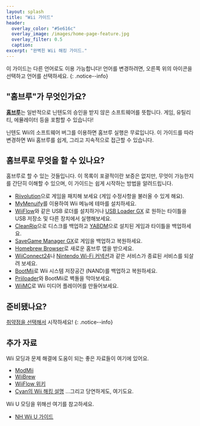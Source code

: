 ```yaml
---
layout: splash
title: "Wii 가이드"
header:
  overlay_color: "#5e616c"
  overlay_image: /images/home-page-feature.jpg
  overlay_filter: 0.5
  caption:
excerpt: "완벽힌 Wii 해킹 가이드."
---
```


이 가이드는 다른 언어로도 이용 가능합니다! 언어를 변경하려면, 오른쪽 위의 아이콘을 선택하고 언어를 선택하세요.
{: .notice--info}

## "홈브루"가 무엇인가요?

[**홈브루**](https://en.wikipedia.org/wiki/Homebrew_(video_games))는 일반적으로 닌텐도의 승인을 받지 않은 소프트웨어를 뜻합니다. 게임, 유틸리티, 에뮬레이터 등을 포함할 수 있습니다!

닌텐도 Wii의 소프트웨어 버그를 이용하면 홈브루 실행은 무료입니다. 이 가이드를 따라 변경하면 Wii 홈브루를 쉽게, 그리고 지속적으로 접근할 수 있습니다.

## 홈브루로 무엇을 할 수 있나요?

홈브루로 할 수 있는 것들입니다. 이 목록이 포괄적이란 보증은 없지만, 무엇이 가능한지를 간단히 이해할 수 있으며, 이 가이드는 쉽게 시작하는 방법을 알려드립니다.

- [Riivolution](http://www.wiibrew.org/wiki/Riivolution)으로 게임을 패치해 보세요 (게임 수정사항을 불러올 수 있게 해요).
- [MyMenuify](themes)를 이용하여 Wii 메뉴에 테마를 설치하세요.
- [WiiFlow](wiiflow)와 같은 USB 로더를 설치하거나 [USB Loader GX](usbloadergx) 로 원하는 타이틀을 USB 저장소 및 다른 장치에서 실행해보세요.
- [CleanRip](/dump-games)으로 디스크를 백업하고 [YABDM](dump-wads)으로 설치된 게임과 타이틀을 백업하세요.
- [SaveGame Manager GX](https://wiidatabase.de/downloads/wii-tools/savegame-manager-gx-beta/)로 게임을 백업하고 복원하세요.
- [Homebrew Browser](hbb)로 새로운 홈브루 앱을 받으세요.
- [WiiConnect24](riiconnect24)나 [Nintendo Wi-Fi 커넥션](wiimmfi)과 같은 서비스가 종료된 서비스를 되살려 보세요.
- [BootMii](bootmii)로 Wii 시스템 저장공간 (NAND)를 백업하고 복원하세요.
- [Priiloader](priiloader)와 BootMii로 벽돌을 막아보세요.
- [WiiMC](http://www.wiimc.org/)로 Wii 미디어 플레이어를 만들어보세요.


## 준비됐나요?

[취약점을 선택해서](get-started) 시작하세요!
{: .notice--info}

## 추가 자료

Wii 모딩과 문제 해결에 도움이 되는 좋은 자료들이 여기에 있어요.

- [ModMii](http://xflak.com/)
- [WiiBrew](https://wiibrew.org/)
- [WiiFlow 위키](https://sites.google.com/site/wiiflowiki4/)
- [Cyan의 Wii 해킹 설명](https://gbatemp.net/threads/wii-hacking-explained.501605/) ...그리고 당연하게도, 여기도요.

Wii U 모딩을 위해선 여기를 참고하세요.
- [NH Wii U 가이드](https://wiiu.hacks.guide)
